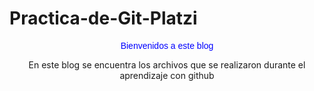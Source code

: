 # Practica-de-Git-Platzi
<div style="text-align:center;">
<p style="color:blue;font-family:arial;">Bienvenidos a este blog</p>
<p>En este blog se encuentra los archivos que se realizaron durante el aprendizaje con github</p>
</div>

 
